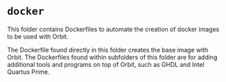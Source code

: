 # `docker`

This folder contains Dockerfiles to automate the creation of docker images to be used with Orbit. 

The Dockerfile found directly in this folder creates the base image with Orbit. The Dockerfiles found within subfolders of this folder are for adding additional tools and programs on top of Orbit, such as GHDL and Intel Quartus Prime.